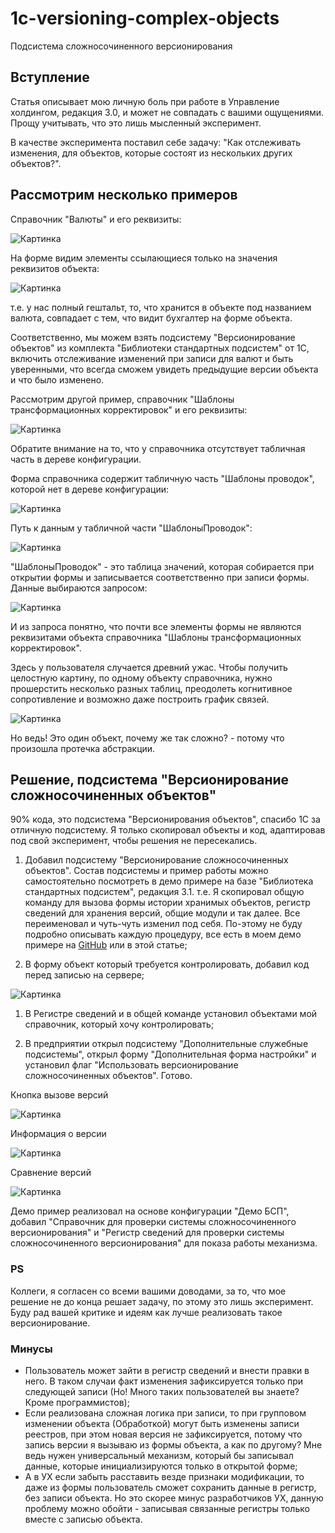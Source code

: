 
# 1c-versioning-complex-objects

Подсистема сложносочиненного версионирования

## Вступление

Статья описывает мою личную боль при работе в Управление холдингом, редакция 3.0, и может не совпадать с вашими ощущениями. Прощу учитывать, что это лишь мысленный эксперимент.

В качестве эксперимента поставил себе задачу: "Как отслеживать изменения, для объектов, которые состоят из нескольких других объектов?".

## Рассмотрим несколько примеров

Справочник "Валюты" и его реквизиты:

![Картинка](/images/SharedScreenshot1.jpg)

На форме видим элементы ссылающиеся только на значения реквизитов объекта:

![Картинка](/images/SharedScreenshot2.jpg)

т.е. у нас полный гештальт, то, что хранится в объекте под названием валюта, совпадает с тем, что видит бухгалтер на форме объекта.

Соответственно, мы можем взять подсистему "Версионирование объектов" из комплекта "Библиотеки стандартных подсистем" от 1С, включить отслеживание изменений при записи для валют и быть уверенными, что всегда сможем увидеть предыдущие версии объекта и что было изменено.

Рассмотрим другой пример, справочник "Шаблоны трансформационных корректировок" и его реквизиты:

![Картинка](/images/SharedScreenshot3.jpg)

Обратите внимание на то, что у справочника отсутствует табличная часть в дереве конфигурации.

Форма справочника содержит табличную часть "Шаблоны проводок", которой нет в дереве конфигурации:

![Картинка](/images/SharedScreenshot4.jpg)

Путь к данным у табличной части "ШаблоныПроводок":

![Картинка](/images/SharedScreenshot5.jpg)

"ШаблоныПроводок" - это таблица значений, которая собирается при открытии формы и записывается соответственно при записи формы.
Данные выбираются запросом:

![Картинка](/images/SharedScreenshot6.jpg)

И из запроса понятно, что почти все элементы формы не являются реквизитами объекта справочника "Шаблоны трансформационных корректировок".

Здесь у пользователя случается древний ужас.
Чтобы получить целостную картину, по одному объекту справочника, нужно прошерстить несколько разных таблиц, преодолеть когнитивное сопротивление и возможно даже построить график связей.

![Картинка](/images/SharedScreenshot7.jpg)

Но ведь! Это один объект, почему же так сложно? - потому что произошла протечка абстракции.

## Решение, подсистема "Версионирование сложносочиненных объектов"

90% кода, это подсистема "Версионирования объектов", спасибо 1С за отличную подсистему. Я только скопировал объекты и код, адаптировав под свой эксперимент, чтобы решения не пересекались.

1. Добавил подсистему "Версионирование сложносочиненных объектов".
Состав подсистемы и пример работы можно самостоятельно посмотреть в демо примере на базе "Библиотека стандартных подсистем", редакция 3.1. т.е. Я скопировал общую команду для вызова формы истории хранимых объектов, регистр сведений для хранения версий, общие модули и так далее. Все переименовал и чуть-чуть изменил под себя. По-этому не буду подробно описывать каждую процедуру, все есть в моем демо примере на [GitHub](https://github.com/johnnyshut/1c-versioning-complex-objects) или в этой статье;

2. В форму объект который требуется контролировать, добавил код перед записью на сервере;

![Картинка](/images/SharedScreenshot8.jpg)

1. В Регистре сведений и в общей команде установил объектами мой справочник, который хочу контролировать;

2. В предприятии открыл подсистему "Дополнительные служебные подсистемы", открыл форму "Дополнительная форма настройки" и установил флаг "Использовать версионирование сложносочиненных объектов". Готово.

Кнопка вызове версий

![Картинка](/images/SharedScreenshot9.jpg)

Информация о версии

![Картинка](/images/SharedScreenshot10.jpg)

Сравнение версий

![Картинка](/images/SharedScreenshot11.jpg)

Демо пример реализовал на основе конфигурации "Демо БСП", добавил "Справочник для проверки системы сложносочиненного версионирования" и "Регистр сведений для проверки системы сложносочиненного версионирования" для показа работы механизма.

### PS

Коллеги, я согласен со всеми вашими доводами, за то, что мое решение не до конца решает задачу, по этому это лишь эксперимент. Буду рад вашей критике и идеям как лучше реализовать такое версионирование.

### Минусы

- Пользователь может зайти в регистр сведений и внести правки в него. В таком случаи факт изменения зафиксируется только при следующей записи (Но! Много таких пользователей вы знаете? Кроме программистов);
- Если реализована сложная логика при записи, то при групповом изменении объекта (Обработкой) могут быть изменены записи реестров, при этом новая версия не зафиксируется, потому что запись версии я вызываю из формы объекта, а как по другому? Мне ведь нужен универсальный механизм, который бы записывал данные, которые инициализируются только в открытой форме;
- А в УХ если забыть расставить везде признаки модификации, то даже из формы пользователь сможет сохранить данные в регистр, без записи объекта. Но это скорее минус разработчиков УХ, данную проблему можно обойти - записывая связанные регистры только вместе с записью объекта.
